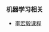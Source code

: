 ### 机器学习相关

- [李宏毅课程](https://github.com/songruoningbupt/songruoningbupt.github.io/tree/master/ml/LeeHungYi)
